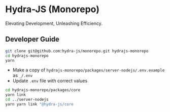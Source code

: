 # Hydra-JS (Monorepo)

Elevating Development, Unleashing Efficiency.

## Developer Guide

```bash
git clone git@github.com:hydra-js/monorepo.git hydrajs-monorepo
cd hydrajs-monorepo
yarn
```

- Make a copy of `hydrajs-monorepo/packages/server-nodejs/.env.example` as `_/.env`
- Update `.env` file with correct values

```bash
cd hydrajs-monorepo/packages/core
yarn link
cd ../server-nodejs
yarn yarn link "@hydra-js/core
```
